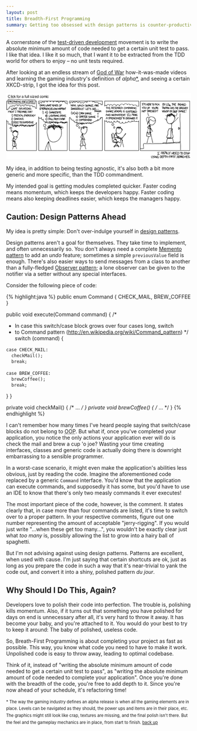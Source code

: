 ```yaml
---
layout: post
title: Breadth-First Programming
summary: Getting too obsessed with design patterns is counter-productive.
---
```


A cornerstone of the [test-driven development][tdd] movement is to write the absolute minimum amount of code needed to get a certain unit test to pass. I like that idea. I like it so much, that I want it to be extracted from the TDD world for others to enjoy &ndash; no unit tests required.

After looking at an endless stream of [God of War][gow] how-it-was-made videos and learning the gaming industry's definition of _alpha_<a name="alpha-up" href="#alpha-down">*</a>, and seeing a certain XKCD-strip, I got the idea for this post.

<a href="http://xkcd.com/761/" target="_blank">
<img src="/media/breadth-first-programming/dfs_xkcd.png" alt="An XKCD comic strip on the hazards of depth-first-searching on Wikipedia">
</a>

My idea, in addition to being testing agnostic, it's also both a bit more generic and more specific, than the TDD commandment.

My intended goal is getting modules completed quicker. Faster coding means momentum, which keeps the developers happy. Faster coding means also keeping deadlines easier, which keeps the managers happy.

## Caution: Design Patterns Ahead

My idea is pretty simple: Don't over-indulge yourself in [design patterns][dp].

Design patterns aren't a goal for themselves. They take time to implement, and often unnecessarily so. You don't always need a complete [Memento pattern][memento] to add an _undo_ feature; sometimes a simple `previousValue` field is enough. There's also easier ways to send messages from a class to another than a fully-fledged [Observer pattern][observer]; a lone observer can be given to the notifier via a setter without any special interfaces.

Consider the following piece of code:

{% highlight:java %}
public enum Command { CHECK_MAIL, BREW_COFFEE }

public void execute(Command command) {
  /*
   * In case this switch/case block grows over four cases long, switch 
   * to Command pattern (http://en.wikipedia.org/wiki/Command_pattern)
   */
  switch (command) {
  
    case CHECK_MAIL:
  	  checkMail();
      break;
      
  	case BREW_COFFEE:
      brewCoffee();
      break;
  }
}

private void checkMail()  { /* ... */ }
private void brewCoffee() { /* ... */ }
{% endhighlight %}

I can't remember how many times I've heard people saying that switch/case blocks do not belong to <abbr title="Object Oriented Programming">OOP</abbr>. But what if, once you've completed your application, you notice the only actions your application ever will do is check the mail and brew a cup 'o joe? Wasting your time creating interfaces, classes and generic code is actually doing there is downright embarrassing to a sensible programmer. 

In a worst-case scenario, it might even make the application's abilities less obvious, just by reading the code. Imagine the aforementioned code replaced by a generic `Command` interface. You'd know that the application can execute commands, and supposedly it has some, but you'd have to use an IDE to know that there's only two measly commands it ever executes!

The most important piece of the code, however, is the comment. It states clearly that, in case more than four commands are listed, it's time to switch over to a proper pattern. In your respective comments, figure out one number representing the amount of acceptable "jerry-rigging". If you would just write "...when these get too many...", you wouldn't be exactly clear just what _too many_ is, possibly allowing the list to grow into a hairy ball of spaghetti.

But I'm not advising against using design patterns. Patterns are excellent, when used with cause. I'm just saying that certain shortcuts are ok, just as long as you prepare the code in such a way that it's near-trivial to yank the code out, and convert it into a shiny, polished pattern _du jour_.

## Why Should I Do This, Again?

Developers love to polish their code into perfection. The trouble is, polishing kills momentum. Also, if it turns out that something you have polished for days on end is unnecessary after all, it's very hard to throw it away. It has become your baby, and you're attached to it. You would do your best to try to keep it around: The baby of polished, useless code.

So, Breath-First Programming is about completing your project as fast as possible. This way, you know what code you need to have to make it work. Unpolished code is easy to throw away, leading to optimal codebase. 

Think of it, instead of "writing the absolute minimum amount of code needed to get a certain unit test to pass", as "writing the absolute minimum amount of code needed to complete your application". Once you're done with the breadth of the code, you're free to add depth to it. Since you're now ahead of your schedule, it's refactoring time!

<span style="font-size: 80%; line-height: 1.5em"><a name="alpha-down">* The way the gaming industry defines an alpha release is when all the gaming elements are in place. Levels can be navigated as they should, the power ups and items are in their place, etc. The graphics might still look like crap, textures are missing, and the final polish isn't there. But the feel and the gameplay mechanics are in place, from start to finish. <a href="#alpha-up">back up</a></span>

[memento]: http://en.wikipedia.org/wiki/Memento_pattern
[observer]: http://en.wikipedia.org/wiki/Observer_pattern
[dp]: http://en.wikipedia.org/wiki/Design_pattern_(computer_science)
[gow]: http://en.wikipedia.org/wiki/God_of_War_(series)
[tdd]: http://en.wikipedia.org/wiki/Test-driven_development
